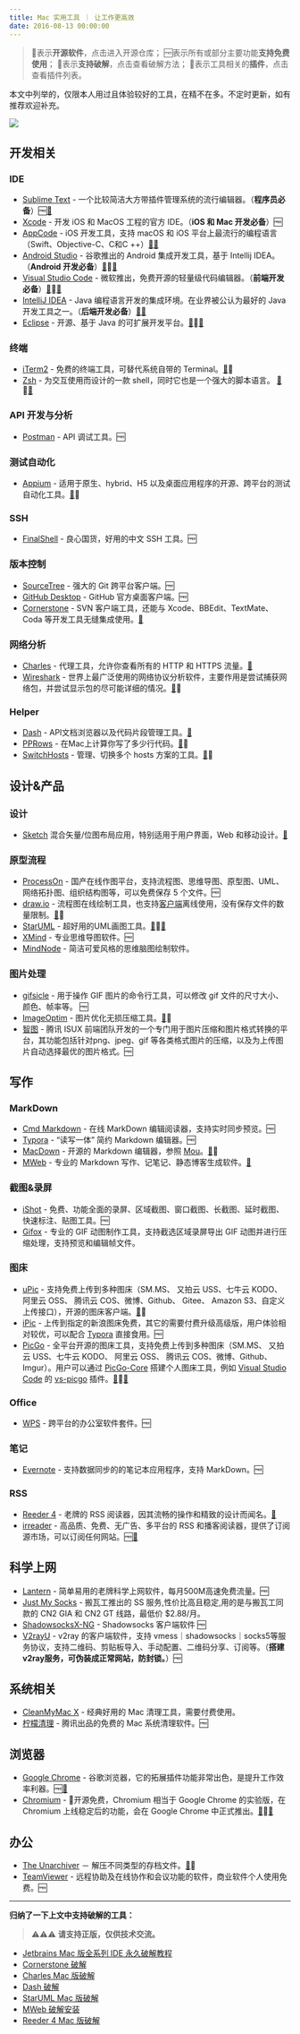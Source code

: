 ```yaml
---
title: Mac 实用工具 ｜ 让工作更高效
date: 2016-08-13 00:00:00
---
```


> 📖表示**开源软件**，点击进入开源仓库；
> 🆓表示所有或部分主要功能**支持免费使用**；
> 🔨表示**支持破解**，点击查看破解方法；
> 🔗表示工具相关的**插件**，点击查看插件列表。

本文中列举的，仅限本人用过且体验较好的工具，在精不在多。不定时更新，如有推荐欢迎补充。

![](/resources/images/macbook.png)

## 开发相关

### IDE

- [Sublime Text](http://www.sublimetext.com/3) - 一个比较简洁大方带插件管理系统的流行编辑器。（**程序员必备**）🆓[🔗](https://github.com/dreikanter/sublime-bookmarks)
- [Xcode](https://developer.apple.com/xcode/) - 开发 iOS 和 MacOS 工程的官方 IDE。（**iOS 和 Mac 开发必备**）🆓
- [AppCode](https://www.jetbrains.com/objc) - iOS 开发工具，支持 macOS 和 iOS 平台上最流行的编程语言（Swift、Objective-C、C和C ++）[🔨](resources/jetbrains-series)[🔗](https://plugins.jetbrains.com/objc)
- [Android Studio](https://developer.android.com/studio/index.html) - 谷歌推出的 Android 集成开发工具，基于 Intellij IDEA。（**Android 开发必备**）[📖](http://tools.android.com)🆓[🔗](https://github.com/balsikandar/Android-Studio-Plugins)
- <span id="vscode">[Visual Studio Code](https://code.visualstudio.com)</span> - 微软推出，免费开源的轻量级代码编辑器。（**前端开发必备**）[📖](https://github.com/Microsoft/vscode)🆓[🔗](https://marketplace.visualstudio.com/vscode)
- [IntelliJ IDEA](https://www.jetbrains.com/idea) - Java 编程语言开发的集成环境。在业界被公认为最好的 Java 开发工具之一。（**后端开发必备**）[🔨](resources/jetbrains-series)[🔗](https://plugins.jetbrains.com/idea)
- [Eclipse](https://www.eclipse.org) - 开源、基于 Java 的可扩展开发平台。[📖](http://git.eclipse.org/c/)🆓[🔗](https://marketplace.eclipse.org/)

### 终端

- [iTerm2](http://www.iterm2.com) - 免费的终端工具，可替代系统自带的 Terminal。[📖](https://github.com/gnachman/iTerm2)🆓
- [Zsh](https://www.zsh.org) - 为交互使用而设计的一款 shell，同时它也是一个强大的脚本语言。 [📖](https://sourceforge.net/projects/zsh/)🆓[🔗](https://github.com/unixorn/awesome-zsh-plugins)

### API 开发与分析

- [Postman](https://www.getpostman.com) - API 调试工具。🆓

### 测试自动化

- [Appium](http://appium.io) - 适用于原生、hybrid、H5 以及桌面应用程序的开源、跨平台的测试自动化工具。[📖](https://github.com/appium/appium)🆓

### SSH

- [FinalShell](resources/final-shell) - 良心国货，好用的中文 SSH 工具。🆓

### 版本控制

- [SourceTree](https://www.sourcetreeapp.com) - 强大的 Git 跨平台客户端。🆓
- [GitHub Desktop](https://desktop.github.com) - GitHub 官方桌面客户端。🆓
- [Cornerstone](resources/cornerstone) - SVN 客户端工具，还能与 Xcode、BBEdit、TextMate、Coda 等开发工具无缝集成使用。[🔨](resources/cornerstone)

### 网络分析

- [Charles](resources/charles) - 代理工具，允许你查看所有的 HTTP 和 HTTPS 流量。[🔨](resources/charles)
- [Wireshark](https://www.wireshark.org/) - 世界上最广泛使用的网络协议分析软件，主要作用是尝试捕获网络包，并尝试显示包的尽可能详细的情况。[📖](https://github.com/wireshark/wireshark)🆓

### Helper

- [Dash](https://kapeli.com/dash) - API文档浏览器以及代码片段管理工具。[🔨](resources/dash)
- [PPRows](https://github.com/jkpang/PPRows) - 在Mac上计算你写了多少行代码。[📖](https://github.com/jkpang/PPRows)🆓
- [SwitchHosts](https://oldj.github.io/SwitchHosts/) - 管理、切换多个 hosts 方案的工具。[📖](https://github.com/oldj/SwitchHosts)🆓

## 设计&产品

### 设计

- [Sketch](https://www.sketchapp.com) 混合矢量/位图布局应用，特别适用于用户界面，Web 和移动设计。[🔗](https://www.sketch.com/extensions/plugins/)

 <!-- - Sketch Toolbox - 一个超级简单的 Sketch 插件管理器。
 - Measure - 设计稿标注、测量工具。
 - User Flows - 直接从画板生成流程图。 -->

### 原型流程

- [ProcessOn](https://www.processon.com) - 国产在线作图平台，支持流程图、思维导图、原型图、UML、网络拓扑图、组织结构图等，可以免费保存 5 个文件。🆓
- [draw.io](https://www.draw.io) - 流程图在线绘制工具，也支持[客户端](https://github.com/jgraph/drawio-desktop/releases)离线使用，没有保存文件的数量限制。[📖](https://github.com/jgraph/drawio)🆓
- [StarUML](resources/star-uml) - 超好用的UML画图工具。[📖](https://github.com/staruml)🆓[🔨](resources/star-uml)
- [XMind](http://www.xmind.net) - 专业思维导图软件。🆓
- [MindNode](https://mindnode.com) - 简洁可爱风格的思维脑图绘制软件。

### 图片处理

- [gifsicle](http://www.lcdf.org/gifsicle/) - 用于操作 GIF 图片的命令行工具，可以修改 gif 文件的尺寸大小、颜色、帧率等。 🆓
- [ImageOptim](https://imageoptim.com/mac) - 图片优化无损压缩工具。[📖](https://github.com/ImageOptim/ImageOptim)🆓
- [智图](https://zhitu.isux.us/index.php/preview/download) - 腾讯 ISUX 前端团队开发的一个专门用于图片压缩和图片格式转换的平台，其功能包括针对png、jpeg、gif 等各类格式图片的压缩，以及为上传图片自动选择最优的图片格式。🆓

<!-- ### 涂鸦

Xournal 是一款简单但可靠的应用，可以让你通过手写板手写或者在笔记上涂鸦。
MrWriter -->

## 写作

### MarkDown

- [Cmd Markdown](https://www.zybuluo.com/mdeditor) - 在线 MarkDown 编辑阅读器，支持实时同步预览。🆓
- <span id = "typora">[Typora](http://www.typora.io)</span> - “读写一体” 简约 Markdown 编辑器。🆓
- [MacDown](https://macdown.uranusjr.com) - 开源的 Markdown 编辑器，参照 [Mou](http://25.io/mou/)。[📖](https://github.com/MacDownApp/macdown)🆓
- [MWeb](https://zh.mweb.im) - 专业的 Markdown 写作、记笔记、静态博客生成软件。[🔨](resources/mweb)

### 截图&录屏

- [iShot](https://apps.apple.com/cn/app/ishot-截图-长截图-标注工具/id1485844094?mt=12) - 免费、功能全面的录屏、区域截图、窗口截图、长截图、延时截图、快速标注、贴图工具。🆓
- [Gifox](https://gifox.io) - 专业的 GIF 动图制作工具，支持截选区域录屏导出 GIF 动图并进行压缩处理，支持预览和编辑帧文件。

### 图床

- [uPic](https://blog.svend.cc/upic) - 支持免费上传到多种图床（SM.MS、 又拍云 USS、七牛云 KODO、 阿里云 OSS、 腾讯云 COS、微博、Github、 Gitee、 Amazon S3、自定义上传接口），开源的图床客户端。[📖](https://github.com/gee1k/uPic)🆓
- [iPic](http://toolinbox.net/iPic/) - 上传到指定的新浪图床免费，其它的需要付费升级高级版，用户体验相对较优，可以配合 [Typora](#typora) 直接食用。🆓
- [PicGo](https://molunerfinn.com/PicGo/) - 全平台开源的图床工具，支持免费上传到多种图床（SM.MS、 又拍云 USS、七牛云 KODO、 阿里云 OSS、 腾讯云 COS、微博、Github、Imgur）。用户可以通过 [PicGo-Core](https://github.com/PicGo/PicGo-Core) 搭建个人图床工具，例如 [Visual Studio Code](#vscode) 的 [vs-picgo](https://marketplace.visualstudio.com/items?itemName=Spades.vs-picgo) 插件。[📖](https://github.com/Molunerfinn/PicGo)🆓[🔗](https://github.com/PicGo/PicGo-Core)

### Office

- [WPS](https://www.wps.cn/product/wpsmac/) - 跨平台的办公室软件套件。🆓

### 笔记

- [Evernote](https://www.yinxiang.com/download/) - 支持数据同步的的笔记本应用程序，支持 MarkDown。🆓

### RSS

- [Reeder 4](resources/reeder) - 老牌的 RSS 阅读器，因其流畅的操作和精致的设计而闻名。[🔨](resources/reeder)
- [irreader](http://irreader.fatecore.com) - 高品质、免费、无广告、多平台的 RSS 和播客阅读器，提供了订阅源市场，可以订阅任何网站。🆓[📖](https://github.com/skdjfla/irreader)

## 科学上网

- [Lantern](https://github.com/getlantern/download) - 简单易用的老牌科学上网软件，每月500M高速免费流量。🆓
- [Just My Socks](https://justmysocks2.net/members/cart.php) - 搬瓦工推出的 SS 服务,性价比高且稳定,用的是与搬瓦工同款的 CN2 GIA 和 CN2 GT 线路，最低价 $2.88/月。
- [ShadowsocksX-NG](https://github.com/shadowsocks/ShadowsocksX-NG/releases) - Shadowsocks 客户端软件 🆓
- [V2rayU](https://github.com/yanue/V2rayU) - v2ray 的客户端软件，支持 vmess｜shadowsocks｜socks5等服务协议，支持二维码、剪贴板导入、手动配置、二维码分享、订阅等。（**搭建v2ray服务，可伪装成正常网站，防封锁。**）🆓

## 系统相关

- [CleanMyMac X](https://cleanmymac.com) - 经典好用的 Mac 清理工具，需要付费使用。
- [柠檬清理](https://lemon.qq.com) - 腾讯出品的免费的 Mac 系统清理软件。🆓

## 浏览器

- [Google Chrome](https://www.google.com/chrome) - 谷歌浏览器，它的拓展插件功能非常出色，是提升工作效率利器。🆓[🔗](https://chrome.google.com/webstore/category/extensions?h1=zh)
- [Chromium](https://www.chromium.org/Home) - 开源免费，Chromium 相当于 Google Chrome 的实验版，在 Chromium 上线稳定后的功能，会在 Google Chrome 中正式推出。[📖](https://chromium.googlesource.com/chromium/src/)🆓[🔗](https://chrome.google.com/webstore/category/extensions?h1=zh)

## 办公

- [The Unarchiver](https://theunarchiver.com) － 解压不同类型的存档文件。[📖](https://bitbucket.org/kosovan/theunarchiver/src/default/)🆓
- [TeamViewer](https://www.teamviewer.com) - 远程协助及在线协作和会议功能的软件，商业软件个人使用免费。🆓

---

**归纳了一下上文中支持破解的工具：**

> ⚠️⚠️⚠️ **请支持正版，仅供技术交流。**

- [Jetbrains Mac 版全系列 IDE 永久破解教程](resources/jetbrains-series)
- [Cornerstone 破解](resources/cornerstone)
- [Charles Mac 版破解](resources/charles)
- [Dash 破解](resources/dash)
- [StarUML Mac 版破解](resources/star-uml)
- [MWeb 破解安装](resources/mweb)
- [Reeder 4 Mac 版破解](resources/reeder)
